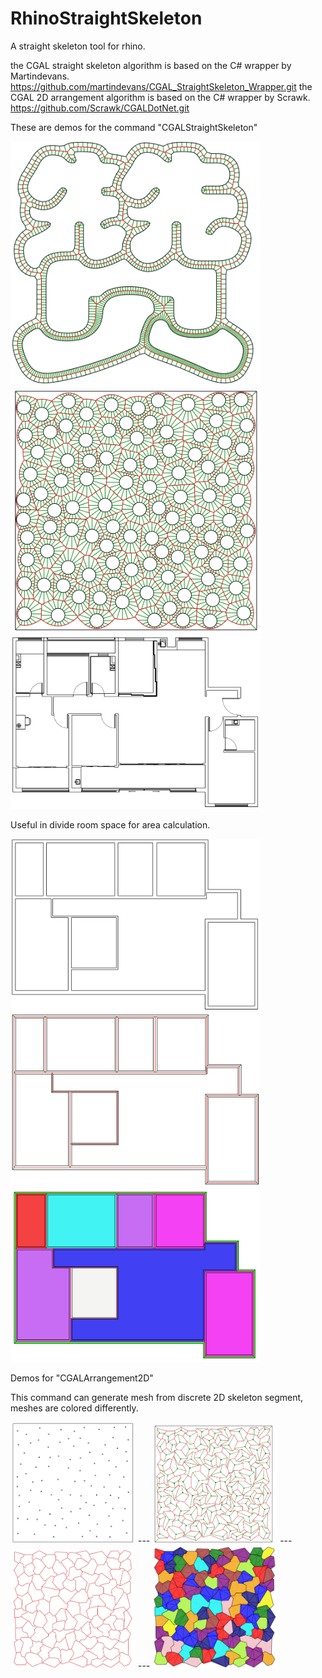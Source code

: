 # RhinoStraightSkeleton
A straight skeleton tool for rhino.

the CGAL straight skeleton algorithm is based on the C# wrapper by Martindevans.
https://github.com/martindevans/CGAL_StraightSkeleton_Wrapper.git
the CGAL 2D arrangement algorithm is based on the C# wrapper by Scrawk.
https://github.com/Scrawk/CGALDotNet.git

<p> These are demos for the command "CGALStraightSkeleton" </p>
  <img src="https://github.com/Tanc60/RhinoStraightSkeleton/blob/main/picture/demo1.jpg?raw=true" width="400">
  <img src="https://github.com/Tanc60/RhinoStraightSkeleton/blob/main/picture/demo2.png?raw=true" width="400">
  <img src="https://github.com/Tanc60/RhinoStraightSkeleton/blob/main/picture/demo3.png?raw=true" width="400">
<p> Useful in divide room space for area calculation. </p>
<p>
  <img src="https://github.com/Tanc60/RhinoStraightSkeleton/blob/main/picture/demo4.png?raw=true" width="400">
  <img src="https://github.com/Tanc60/RhinoStraightSkeleton/blob/main/picture/demo6.png?raw=true" width="400">
  <img src="https://github.com/Tanc60/RhinoStraightSkeleton/blob/main/picture/demo5.png?raw=true" width="400">
</p>
<p>Demos for "CGALArrangement2D"</p>
<p>This command can generate mesh from discrete 2D skeleton segment, meshes are colored differently.</p>
<p>
  <img src="https://github.com/Tanc60/RhinoStraightSkeleton/blob/main/picture/demo13.png?raw=true" width="200">
  ---
  <img src="https://github.com/Tanc60/RhinoStraightSkeleton/blob/main/picture/demo10.png?raw=true" width="200">
  ---
  <img src="https://github.com/Tanc60/RhinoStraightSkeleton/blob/main/picture/demo11.png?raw=true" width="200">
  ---
  <img src="https://github.com/Tanc60/RhinoStraightSkeleton/blob/main/picture/demo12.png?raw=true" width="200">
</p>
